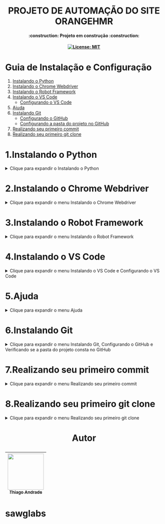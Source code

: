 <h1 align="center">PROJETO DE AUTOMAÇÃO DO SITE ORANGEHMR </h1>

<h4 align="center"> 
    :construction:  Projeto em construção  :construction:
</h4>

<h4 align="center">
    
[![License: MIT](https://img.shields.io/badge/License-MIT-yellow.svg)](https://github.com/macielthiago89/automacaoorange/blob/orange/LICENSE)
</h4>

# Guia de Instalação e Configuração

1. [Instalando o Python](#1instalando-o-python)
2. [Instalando o Chrome Webdriver](#2instalando-o-chrome-webdriver)
3. [Instalando o Robot Framework](#3instalando-o-robot-framework)
4. [Instalando o VS Code](#4instalando-o-vs-code)
   * [Configurando o VS Code](configurando-o-vs-code)
5. [Ajuda](#5ajuda)
6. [Instalando Git](#6instalando-git)
   * [Configurando o GitHub](#configurando-o-github)
   * [Configurando a pasta do projeto no GitHub](#configurando-a-pasta-do-projeto-no-github)
7. [Realizando seu primeiro commit](#7realizando-seu-primeiro-commit)
8. [Realizando seu primeiro git clone](#8realizando-seu-primeiro-git-clone)
   
# 1.Instalando o Python

<details>

<summary> Clique para expandir o Instalando o Python </summary>

1.1 Acesse o site [python.org/downloads](https://www.python.org/downloads/) ou pesquise no Google por "Python" e clique em "Downloads".

![1](https://github.com/macielthiago89/automacaoorange/assets/92893341/508541be-06d6-4de0-8d59-f45993159f9e)

1.2 Clique em "Download Python" (Versão atual).

![2](https://github.com/macielthiago89/automacaoorange/assets/92893341/7df2e25a-8f25-4d6e-8d1b-6044672ee838)

1.3 Marque os checkboxes "Use admin privileges when installing py.exe" e "Add python.exe to PATH". Após marcar os checkboxes, clique em "Install Now" e depois em "Next".

![3](https://github.com/macielthiago89/automacaoorange/assets/92893341/ac763428-eace-4e4d-b4b4-ccab8a8add65)

1.4 Clique em "Close" para fechar o instalador do Python.

![4](https://github.com/macielthiago89/automacaoorange/assets/92893341/40f96095-7501-4713-87cc-a3054c2425dc)

1.5 Abra o CMD do Windows e digite `python --version`. A versão exibida no CMD deve ser a mesma que você baixou no passo 02.

![5](https://github.com/macielthiago89/automacaoorange/assets/92893341/b9e6ff17-7801-4e0a-8ef9-913f8a6c2903)

1.6 Clique em "Close" para fechar o instalador do Python.

</details>

# 2.Instalando o Chrome Webdriver

<details>

<summary> Clique para expandir o menu Instalando o Chrome Webdriver </summary>

2.1 No navegador do Chrome, clique em "⁝" para exibir as opções do Chrome e depois em "Ajuda" > "Sobre o Google Chrome".

![6](https://github.com/macielthiago89/automacaoorange/assets/92893341/23788b8a-e7db-4a6d-a437-1bfb7bc408ce)

2.2 Verifique qual a última versão do Chrome. Caso esteja desatualizado, atualize-o.

![7](https://github.com/macielthiago89/automacaoorange/assets/92893341/c3c53e37-3a68-4a13-b379-f2beec068034)

2.3 Acesse o site [chromedriver.chromium.org/downloads](https://chromedriver.chromium.org/downloads) e baixe a versão compatível com seu Chrome.

![8](https://github.com/macielthiago89/automacaoorange/assets/92893341/ad78655f-b3e7-463e-8a87-ed671399fb45)

2.4 Clique em "STABLE", esta é a versão estável do Chrome Driver.

![9](https://github.com/macielthiago89/automacaoorange/assets/92893341/4ef120cd-a501-4262-86d4-0b349085b361)

![10](https://github.com/macielthiago89/automacaoorange/assets/92893341/539ce54a-1ed7-4a21-82d8-7022780bd15e)

2.5 Abra o arquivo baixado no seu navegador.

![12](https://github.com/macielthiago89/automacaoorange/assets/92893341/70f3377c-c752-4506-b4ee-85bcd03bc6d7)

2.6 Navegue até onde o Python foi instalado. Caso não lembre onde foi instalado, clique com o botão direito sobre o atalho do Python, abra o local do arquivo e a pasta "Scripts".

![13](https://github.com/macielthiago89/automacaoorange/assets/92893341/7e8d73fc-10b6-4ff3-9b15-58a247ac9b88)

2.7 Cole o arquivo `chromedriver.exe`.

![14](https://github.com/macielthiago89/automacaoorange/assets/92893341/7f0cfad2-ba8d-4618-b26a-d43bce0a5ab3)

</details>

# 3.Instalando o Robot Framework

<details>

<summary> Clique para expandir o menu Instalando o Robot Framework </summary>

3.1 Abra o CMD do Windows e digite `pip install robotframework`.

![15](https://github.com/macielthiago89/automacaoorange/assets/92893341/58015132-2f18-455a-9543-cfcdbba62518)

3.2 Abra o CMD do Windows e digite `pip install robotframework-seleniumlibrary`.

![16](https://github.com/macielthiago89/automacaoorange/assets/92893341/03df1c97-1070-4cdb-b965-9441ea4173e3)

3.3 Abra o CMD do Windows e digite `pip install setuptools`.

![18](https://github.com/macielthiago89/automacaoorange/assets/92893341/6e0e0430-5d0a-4d95-be7e-50af1118eb15)

3.4 Abra o CMD do Windows e digite `pip install robotframework-faker`.

![19](https://github.com/macielthiago89/automacaoorange/assets/92893341/c61faa53-cd3e-48e5-bf7d-6b613aaec260)

</details>

# 4.Instalando o VS Code

<details>

<summary> Clique para expandir o menu Instalando o VS Code e Configurando o VS Code </summary>

4.1 Acesse o site [code.visualstudio.com/download](https://code.visualstudio.com/download) ou pesquise no Google por "VS Code" e clique em "Download".

![20](https://github.com/macielthiago89/automacaoorange/assets/92893341/5a99c4eb-5ab0-4c4d-bca2-9cf2dbe1a7cf)

4.2 Selecione o Visual Studio Code de acordo com seu sistema operacional.

![21](https://github.com/macielthiago89/automacaoorange/assets/92893341/71b83b05-8218-456d-9b25-06c01de8143e)

4.3 Aceite o acordo e siga as instruções para finalizar a instalação.

![22](https://github.com/macielthiago89/automacaoorange/assets/92893341/b1738ddb-43e9-4900-a9ae-bce2023da399)

# Configurando o VS Code

4.4 Abra o VS Code.

4.5 Clique em "Extensions" e instale as extensões necessárias, como "Robot Framework Language Server", "RobotCode – Robot Framework Support", "Material Icon Theme", e "Dracula Official".

![23](https://github.com/macielthiago89/automacaoorange/assets/92893341/fae63138-7c7b-477d-b066-78ab8522250b)
![24](https://github.com/macielthiago89/automacaoorange/assets/92893341/49ae77a3-ca6c-43b6-a4b3-a8669406fd4c)
![25](https://github.com/macielthiago89/automacaoorange/assets/92893341/9b8491f8-761e-4613-aaa6-637fa496842a)
![26](https://github.com/macielthiago89/automacaoorange/assets/92893341/40586cdc-2235-41c1-aa7b-c98ab340cedc)

4.6 Crie um arquivo `.code-workspace` para configurar o ambiente de trabalho.

![27](https://github.com/macielthiago89/automacaoorange/assets/92893341/176ff886-e5f9-4058-b4a4-ef815c9b0395)

4.7 Cole o seguinte código no arquivo:

```json
{
    "folders": [
        {
            "path": "."
        }
    ],
    "settings": {
        "rfLanguageServer.libraries": [
            "BuiltIn-3.1.1",
            "Collections-3.1.1",
            "DateTime-3.1.1",
            "Dialogs-3.1.1",
            "OperatingSystem-3.1.1",
            "Process-3.1.1",
            "Screenshot-3.1.1",
            "SeleniumLibrary-3.3.1",
            "Telnet-3.1.1",
            "XML-3.1.1"
        ]
    }
}
```
![28](https://github.com/macielthiago89/automacaoorange/assets/92893341/cddb9f9f-c3b4-4cb3-8828-0c165d69c2c3)

Após salvar o arquivo, crie um arquivo com extensão .robot e digite *** Sistema para exibir as opções de sessões do Robot.

Crie outro arquivo com extensão .robot, digite *** Settings *** e importe a library Selenium ou qualquer outra. Em seguida, digite *** Keywords ***.

![29](https://github.com/macielthiago89/automacaoorange/assets/92893341/7991ce7e-d73a-4b23-971b-396a0005419e)

Ao digitar a keyword, o VS Code já exibe a opção para selecionar.

![30](https://github.com/macielthiago89/automacaoorange/assets/92893341/130fcf59-c5c4-4f92-af34-157120c5e455)

</details>

# 5.Ajuda

<details>

<summary> Clique para expandir o menu Ajuda </summary>

Se mesmo após a instalação do Python o programa não reconheceu as variáveis de ambiente, siga estes passos:

   * 5.1. Clique em "Pesquisa" no Windows.

   * 5.2. Digite "Variáveis de ambiente".

   * 5.3. Após a tela abrir, clique em "Variáveis de ambiente".

   * 5.4. Em "Variáveis de usuário", clique em "Path".

   * 5.5. Clique em "Editar".

   * 5.6. Clique em "Procurar" e navegue até onde o seu Python foi instalado.

   * 5.7. Selecione o diretório do Python e Python\Scripts.

   * 5.8. Coloque as duas variáveis em primeiro e salve.

![31](https://github.com/macielthiago89/automacaoorange/assets/92893341/38f3e179-57d7-48fd-a352-8bb91008febb)

</details>

# 6.Instalando Git

<details>

<summary> Clique para expandir o menu Instalando Git, Configurando o GitHub e Verificando se a pasta do projeto consta no GitHub </summary>

6.1 Acesse o link [Git para Windows](https://git-scm.com/download/win) ou pesquise no Google por "GIT" e clique em "Download for Windows".

![1](https://github.com/macielthiago89/automacaoorange/assets/92893341/a38585d5-c3a4-49e8-90eb-85ad29fca1b0)

6.2 Selecione a arquitetura de acordo com o seu sistema.

![2](https://github.com/macielthiago89/automacaoorange/assets/92893341/40eea418-abfe-43ae-8f70-ad80e8570472)

6.3 Abra o programa do Git e clique sempre em "NEXT".

![3](https://github.com/macielthiago89/automacaoorange/assets/92893341/2bc3ff91-672a-4c4c-a5fb-7811a2e94f95)

## Configurando o GitHub

6.4 Abra o VS Code.

6.5 Clique em "View" e selecione a opção "Terminal".

![4](https://github.com/macielthiago89/automacaoorange/assets/92893341/0804688c-6ad6-40c5-91ca-a24dbb80c876)

6.6 No terminal, clique em "Git Bash".

![5](https://github.com/macielthiago89/automacaoorange/assets/92893341/d84d2627-71b3-48bb-877d-f536c5e56a78)

6.7 No terminal, digite `git config --global user.name <Seu nome de usuário do GitHub>`.

![6](https://github.com/macielthiago89/automacaoorange/assets/92893341/8ce75e44-e0ab-4788-b565-7be8839d9c88)

6.8 No terminal, digite `git config --global user.email <Seu e-mail do GitHub>`.

![7](https://github.com/macielthiago89/automacaoorange/assets/92893341/bf7463fd-f71a-4e0a-a39b-ba9f9cf970c6)

## Configurando a pasta do projeto no GitHub

6.9 Abra o VS Code.

6.10 Clique em "Source Control". (Observação: Caso não tenha a opção "Source Control" visível, clique com o botão direito na engrenagem de configuração e selecione a opção "Source Control").

![8](https://github.com/macielthiago89/automacaoorange/assets/92893341/37347a4e-3123-4d2a-a37f-6ac1a24209b1)

6.11 Clique em "Open Folder".

![9](https://github.com/macielthiago89/automacaoorange/assets/92893341/eb50447c-070d-4604-be76-4c72dbf74138)

6.12 Selecione a pasta para criar o projeto ou crie uma nova.

![10](https://github.com/macielthiago89/automacaoorange/assets/92893341/c9614872-95ad-4805-988a-168944b8e1ff)

6.13 O VS Code irá exibir uma tela de confiabilidade para os autores da pasta. Selecione a caixa de seleção "Trust the authors of all files in the parent folder 'Nome da sua pasta'". Clique em "Yes, I trust the authors".

![11](https://github.com/macielthiago89/automacaoorange/assets/92893341/ccaed159-54ae-47ec-a660-e140cc586794)

## Verificando se a pasta do projeto consta no GitHub

6.14 Clique em "New File".

6.15 Crie um arquivo qualquer.

![12](https://github.com/macielthiago89/automacaoorange/assets/92893341/4eca01a2-3929-4e5f-a080-8732a3ba43cd)

6.16 Clique em "Source File". Clique em "Publish to GitHub".

![14](https://github.com/macielthiago89/automacaoorange/assets/92893341/4f37897d-9549-4195-acda-008af28ae9f5)

6.17 O sistema deve exibir uma mensagem pedindo para a extensão do GitHub acessar o GitHub pelo seu navegador. Clique em "Allow".

![15](https://github.com/macielthiago89/automacaoorange/assets/92893341/e8e0f5e7-a244-48ea-87c3-07e2a618abba)

6.18 O VS Code deve abrir seu navegador e pedir para abrir o Visual Studio Code, clique em "Sim".

![16](https://github.com/macielthiago89/automacaoorange/assets/92893341/538ea72e-cf09-4bab-80d1-c8cbc696f976)

6.19 Retorne ao VS Code e no campo de pesquisa insira o nome do seu repositório que será criado no GitHub.

![17](https://github.com/macielthiago89/automacaoorange/assets/92893341/cebd7403-0e34-4c19-8aaf-19dd6619244a)

6.20 No VS Code, selecione no campo de pesquisa o arquivo criado anteriormente.

![18](https://github.com/macielthiago89/automacaoorange/assets/92893341/6a186735-027a-457a-9305-7b2a5db326ad)

6.21 O VS Code irá exibir para abrir o GitHub no seu navegador. Clique em "Sign in with your browser".

![19](https://github.com/macielthiago89/automacaoorange/assets/92893341/387ed0a1-67b2-4064-8b1b-9e90ec78ad3c)

6.22 O VS Code deve exibir a mensagem de sucesso. Clique em "Open on GitHub".

![20](https://github.com/macielthiago89/automacaoorange/assets/92893341/dbb59ded-3fba-4e72-a96b-61a836bb6bb2)

6.23 O sistema deve exibir no seu navegador a sua conta do GitHub com o seu repositório e o arquivo criado no passo 12.

![21](https://github.com/macielthiago89/automacaoorange/assets/92893341/e85d5c43-a3fd-4af5-9770-5d9c1042b37e)

</details>

# 7.Realizando seu primeiro commit

<details>

<summary> Clique para expandir o menu Realizando seu primeiro commit </summary>

7.1 No arquivo criado, realize alguma edição.

![22](https://github.com/macielthiago89/automacaoorange/assets/92893341/39bc365e-80e0-45f0-948c-bf7156e45832)

7.2 Clique em "Source File". Insira o título do commit no campo "Message". Clique em "Commit".

![23](https://github.com/macielthiago89/automacaoorange/assets/92893341/5c041230-3e27-4779-b18d-f1c64c56c1de)

7.3 O VS Code deve exibir uma mensagem informando que não tem nenhuma edição preparada e pergunta se você quer realizar a mudança, clique em "Always".

![24](https://github.com/macielthiago89/automacaoorange/assets/92893341/fa5e7f7f-2d9d-41a9-bb15-b11e53fcde76)

7.4 Clique em "Sync Changes".

![25](https://github.com/macielthiago89/automacaoorange/assets/92893341/ea4bdb0f-8759-4396-8e26-da981f9ec88b)

7.5 O VS Code deve exibir a mensagem informando para qual branch será feito o commit.

![26](https://github.com/macielthiago89/automacaoorange/assets/92893341/e3c79e6b-e95b-471a-afaa-d03286fc5425)

7.6 Atualize o seu GitHub e verifique a edição realizada.

![27](https://github.com/macielthiago89/automacaoorange/assets/92893341/673e39d3-8444-4a0b-82c5-210253259d3b)

</details>

# 8.Realizando seu primeiro git clone

<details>

<summary> Clique para expandir o menu Realizando seu primeiro git clone </summary>

8.1 No VS Code, clique em "New Window".

![28](https://github.com/macielthiago89/automacaoorange/assets/92893341/85455605-cae8-427c-9e78-27c21b2cccbf)

8.2 Clique em "Source File".

![29](https://github.com/macielthiago89/automacaoorange/assets/92893341/407ef211-5eb4-48bd-ad67-a46e12b8882a)

8.3 Clique em "Clone Repository".

![30](https://github.com/macielthiago89/automacaoorange/assets/92893341/75c0cc10-1e32-41b6-a03a-727d6feba4e7)

8.4 Selecione o repositório do GitHub que você quer clonar.

![31](https://github.com/macielthiago89/automacaoorange/assets/92893341/d04941be-e768-4b3c-80f4-4358eed1ff01)

8.5 Selecione a pasta no Windows onde será salvo o seu repositório.

![32](https://github.com/macielthiago89/automacaoorange/assets/92893341/d9063919-01af-42b9-91a6-42e88058873d)

8.6 Clique em "Open in New Window".

![33](https://github.com/macielthiago89/automacaoorange/assets/92893341/b90beae6-0450-47b9-a2a7-750815df4c8a)

8.7 As pastas serão clonadas do repositório do GitHub e inseridas no VS Code.

![34](https://github.com/macielthiago89/automacaoorange/assets/92893341/b2cf0ec7-34b0-477b-898f-fd61316e56ac)

</details>

<h1 align="center"> 
    
Autor

</h1>

| [<img loading="lazy" src="https://github.com/macielthiago89/automacaoorange/assets/92893341/f7c12873-eed6-485f-905d-2f845e46a950" width=115><br><sub>Thiago Andrade</sub>](https://github.com/macielthiago89/) |
| :---: | 

# sawglabs
